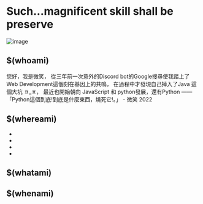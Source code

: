 <h1>Such...magnificent skill shall be preserve</h1>

![image](https://user-images.githubusercontent.com/97383211/175885249-406f8298-3195-43d6-b37e-af2ff7022c1c.png)


<!---
Smitlea/Smitlea is a ✨ special ✨ repository because its `README.md` (this file) appears on your GitHub profile.
You can click the Preview link to take a look at your changes.
--->
## $(whoami)
您好，我是微笑， 從三年前一次意外的Discord bot的Google搜尋使我踏上了Web Development這個刻在基因上的共鳴， 
在過程中才發現自己掉入了Java 這個大坑 ㅍ_ㅍ， 最近也開始朝向 JavaScript 和 python發展，還有Python —— 「Python這個到底!到底是什麼東西，燒死它!。」 - 微笑 2022

## $(whereami)
- 
-
-
-

## $(whatami)
### 


## $(whenami)

